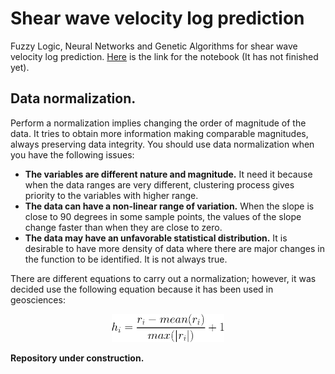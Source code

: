 # Shear wave velocity log prediction
Fuzzy Logic, Neural Networks and Genetic Algorithms for shear wave velocity log prediction. [Here](https://nbviewer.jupyter.org/github/EdinsonLeandro/Well_log_predictions/blob/master/Shear-wave-velocity-prediction.ipynb) is the link for the notebook (It has not finished yet).

## Data normalization.
Perform a normalization implies changing the order of magnitude of the data. It tries to obtain more information making comparable magnitudes, always preserving data integrity. You should use data normalization when you have the following issues:
- **The variables are different nature and magnitude.** It need it because when the data ranges are very different, clustering process gives priority to the variables with higher range.
- **The data can have a non-linear range of variation.** When the slope is close to 90 degrees in some sample points, the values of the slope change faster than when they are close to zero.
- **The data may have an unfavorable statistical distribution.** It is desirable to have more density of data where there are major changes in the function to be identified. It is not always true.

There are different equations to carry out a normalization; however, it was decided use the following equation because it has been used in geosciences:

<p align="center">
  <img src="Data/images/normalization.png" width="180" title="Normalization">
</p>


**Repository under construction.**
